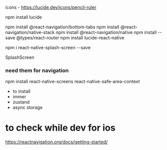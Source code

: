 icons - https://lucide.dev/icons/pencil-ruler

npm install lucide

npm install @react-navigation/bottom-tabs
npm install @react-navigation/native-stack
npm install @react-navigation/native
npm install --save @types/react-router
npm install lucide-react-native

npm i react-native-splash-screen --save 

SplashScreen  





### need them for navigation 

npm install react-native-screens react-native-safe-area-context

* to install 
* immer
* zustand
* async storage



# to check while dev for ios

https://reactnavigation.org/docs/getting-started/


